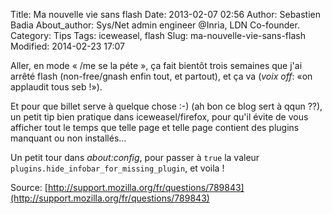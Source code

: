 Title: Ma nouvelle vie sans flash
Date: 2013-02-07 02:56
Author: Sebastien Badia
About_author: Sys/Net admin engineer @Inria, LDN Co-founder.
Category: Tips
Tags: iceweasel, flash
Slug: ma-nouvelle-vie-sans-flash
Modified: 2014-02-23 17:07

Aller, en mode « /me se la péte », ça fait bientôt trois semaines que j'ai arrêté flash (non-free/gnash enfin tout, et partout), et ça va (*voix off*: «on applaudit tous seb !»).

Et pour que billet serve à quelque chose :-) (ah bon ce blog sert à qqun ??), un petit tip bien pratique dans iceweasel/firefox, pour qu'il évite de vous afficher tout le temps que telle page et telle page contient des plugins manquant ou non installés…

Un petit tour dans *about:config*, pour passer à `true` la valeur `plugins.hide_infobar_for_missing_plugin`, et voila !

Source: [http://support.mozilla.org/fr/questions/789843](http://support.mozilla.org/fr/questions/789843)
